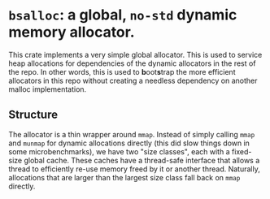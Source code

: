 # `bsalloc`: a global, `no-std` dynamic memory allocator.

This crate implements a very simple global allocator. This is used to
service heap allocations for dependencies of the dynamic allocators in
the rest of the repo. In other words, this is used to **b**oot**s**trap
the more efficient allocators in this repo without creating a needless
dependency on another malloc implementation.

## Structure

The allocator is a thin wrapper around `mmap`. Instead of simply calling
`mmap` and `munmap` for dynamic allocations directly (this did slow
things down in some microbenchmarks), we have two "size classes",
each with a fixed-size global cache. These caches have a thread-safe
interface that allows a thread to efficiently re-use memory freed by it or
another thread. Naturally, allocations that are larger than the largest
size class fall back on `mmap` directly.
